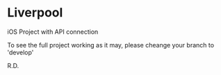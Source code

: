 # Liverpool
iOS Project with API connection

To see the full project working as it may, please cheange your branch to 'develop'

R.D.
